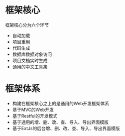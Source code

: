 # 框架核心

框架核心分为六个环节
* 自动加载
* 项目重用
* 代码生成
* 数据库数据对象访问
* 项目文档实时生成
* 通用的中文工具集


# 框架体系
* 构建在框架核心之上的是通用的Web开发框架体系
* 基于MVC的Web开发
* 基于Restful的开发模式
* 基于通用的增、删、改、查、导入、导出界面模版
* 基于ExtJs的后台增、删、改、查、导入、导出界面模版



